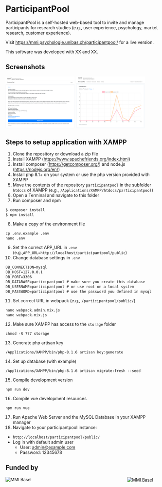 # ParticipantPool

ParticipantPool is a self-hosted web-based tool to invite and manage participants for research studies (e.g., user experience, psychology, market research, customer experience).

Visit https://mmi.psychologie.unibas.ch/participantpool/ for a live version. 

This software was developed with XX and XX. 

## Screenshots

<p float="left">
    <a href="/readme/screenshot_participant.png?raw=true"><img src="/readme/screenshot_participant.png?raw=true" width="45%" title="Sign-up"></a>
    <a href="/readme/screenshot_admin.png?raw=true"><img src="/readme/screenshot_admin.png?raw=true" width="45%" title="Admin interface"></a>
</p>

## Steps to setup application with XAMPP

1. Clone the repository or download a zip file
2. Install XAMPP (https://www.apachefriends.org/index.html)
4. Install composer (https://getcomposer.org/) and node.js (https://nodejs.org/en/)
5. Install php 8.1+ on your system or use the php version provided with XAMPP 
6. Move the contents of the repository `participantpool` in the subfolder `htdocs` of XAMPP (e.g., `/Applications/XAMPP/htdocs/participantpool`)
7. Open a Terminal and navigate to this folder
8. Run composer and npm
```
$ composer install
$ npm install
```
8. Make a copy of the environment file
```
cp .env.example .env
nano .env
```
9. Set the correct APP_URL in `.env` (e.g.,`APP_URL=http://localhost/participantpool/public`)
10. Change database settings in `.env`
```
DB_CONNECTION=mysql
DB_HOST=127.0.0.1
DB_PORT=3306
DB_DATABASE=participantpool # make sure you create this database
DB_USERNAME=participantpool # or use root on a local system
DB_PASSWORD=participantpool # use the password you defined in mysql
```
11.  Set correct URL in webpack (e.g., `/participantpool/public/`)
```
nano webpack.admin.mix.js
nano webpack.mix.js
```
12. Make sure XAMPP has access to the `storage` folder 
```
chmod -R 777 storage  
```
13. Generate php artisan key
 ```
/Applications/XAMPP/bin/php-8.1.6 artisan key:generate
 ```
14. Set up database (with example)
```
/Applications/XAMPP/bin/php-8.1.6 artisan migrate:fresh --seed
```
15. Compile development version
 ```
npm run dev
```
16. Compile vue development resources
```
npm run vue
```
17. Run Apache Web Server and the MySQL Database in your XAMPP manager
18. Navigate to your participantpool instance:
* `http://localhost/participantpool/public/`
* Log in with default admin user
	* User: admin@example.com
	* Password: 12345678

## Funded by
<div>
    <a href="https://www.mmi-basel.ch/"><img src="https://www.mmi-basel.ch/images/MMI_Logo_outline_retina.png" width="400px" align="left" title="MMI Basel"></a>
    <a href="https://www.unibas.ch/"><img src="https://psychologie.unibas.ch/typo3conf/ext/easyweb/Resources/Public/Images/Logo_Unibas_BraPan_DE.svg?1668525050" width="200px" align="center" title="MMI Basel"></a>
</div>
